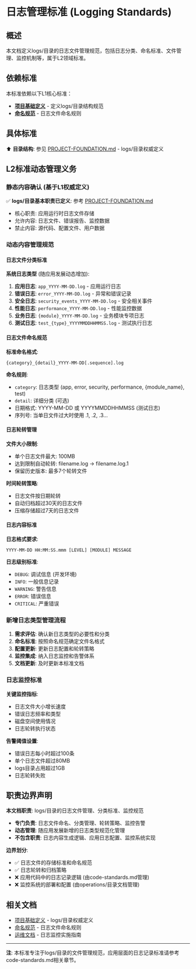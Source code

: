 <!--version info: v1.0.0, created: 2025-09-23, level: L2, dependencies: naming-conventions-standards.md,PROJECT-FOUNDATION.md-->

# 日志管理标准 (Logging Standards)

## 概述
本文档定义logs/目录的日志文件管理规范，包括日志分类、命名标准、文件管理、监控机制等，属于L2领域标准。

## 依赖标准
本标准依赖以下L1核心标准：
- **[项目基础定义](../../PROJECT-FOUNDATION.md)** - 定义logs/目录结构规范
- **[命名规范](./naming-conventions-standards.md)** - 日志文件命名规则

## 具体标准
⬆️ **目录结构**: 参见 [PROJECT-FOUNDATION.md](../../PROJECT-FOUNDATION.md#根目录结构标准) - logs/目录权威定义

## L2标准动态管理义务

### 静态内容确认 (基于L1权威定义)
✅ **logs/目录基本职责已定义**: 参考 [PROJECT-FOUNDATION.md](../../PROJECT-FOUNDATION.md)
- 核心职责: 应用运行时日志文件存储
- 允许内容: 日志文件、错误报告、监控数据
- 禁止内容: 源代码、配置文件、用户数据

### 动态内容管理规范

#### 日志文件分类标准
**系统日志类型** (随应用发展动态增加):
1. **应用日志**: `app_YYYY-MM-DD.log` - 应用运行日志
2. **错误日志**: `error_YYYY-MM-DD.log` - 异常和错误记录
3. **安全日志**: `security_events_YYYY-MM-DD.log` - 安全相关事件
4. **性能日志**: `performance_YYYY-MM-DD.log` - 性能监控数据
5. **业务日志**: `{module}_YYYY-MM-DD.log` - 业务模块专项日志
6. **测试日志**: `test_{type}_YYYYMMDDHHMMSS.log` - 测试执行日志

#### 日志文件命名规范
**标准命名格式**:
```
{category}_{detail}_YYYY-MM-DD[.sequence].log
```

**命名规则**:
- `category`: 日志类型 (app, error, security, performance, {module_name}, test)
- `detail`: 详细分类 (可选)
- 日期格式: YYYY-MM-DD 或 YYYYMMDDHHMMSS (测试日志)
- 序列号: 当单日文件过大时使用 .1, .2, .3...

#### 日志轮转管理
**文件大小限制**:
- 单个日志文件最大: 100MB
- 达到限制自动轮转: filename.log → filename.log.1
- 保留历史版本: 最多7个轮转文件

**时间轮转策略**:
- 日志文件按日期轮转
- 自动归档超过30天的日志文件
- 压缩存储超过7天的日志文件

#### 日志内容标准
**日志格式要求**:
```
YYYY-MM-DD HH:MM:SS.mmm [LEVEL] [MODULE] MESSAGE
```

**日志级别标准**:
- `DEBUG`: 调试信息 (开发环境)
- `INFO`: 一般信息记录
- `WARNING`: 警告信息
- `ERROR`: 错误信息
- `CRITICAL`: 严重错误

### 新增日志类型管理流程
1. **需求评估**: 确认新日志类型的必要性和分类
2. **命名标准**: 按照命名规范确定文件名格式
3. **配置更新**: 更新日志配置和轮转策略
4. **监控集成**: 纳入日志监控和告警体系
5. **文档更新**: 及时更新本标准文档

### 日志监控标准
**关键监控指标**:
- 日志文件大小增长速度
- 错误日志频率和类型
- 磁盘空间使用情况
- 日志轮转执行状态

**告警阈值设置**:
- 错误日志每小时超过100条
- 单个日志文件超过80MB
- logs目录占用超过1GB
- 日志轮转失败

## 职责边界声明

**本文档职责**: logs/目录的日志文件管理、分类标准、监控规范
- **专门负责**: 日志文件命名、分类管理、轮转策略、监控告警
- **动态管理**: 随应用发展新增的日志类型规范化管理
- **不包含职责**: 日志内容生成逻辑、应用日志配置、监控系统实现

**边界划分**:
- ✅ 日志文件的存储标准和命名规范
- ✅ 日志轮转和归档策略
- ❌ 应用代码中的日志记录逻辑 (由code-standards.md管理)
- ❌ 监控系统的部署和配置 (由operations/目录文档管理)

## 相关文档
- [项目基础定义](../../PROJECT-FOUNDATION.md) - logs/目录权威定义
- [命名规范](./naming-conventions-standards.md) - 日志文件命名规则
- [运维文档](../operations/monitoring.md) - 日志监控实施指南

---
**注**: 本标准专注于logs/目录的文件管理规范，应用层面的日志记录标准请参考code-standards.md相关章节。